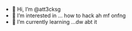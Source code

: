 - 👋 Hi, I’m @att3cksg
- 👀 I’m interested in ... how to hack ah mf onfng
- 🌱 I’m currently learning ...dw abt it 
<!-- - 💞️ I’m looking to collaborate on ... idk yet?
- 📫 How to reach me ... to hack level
